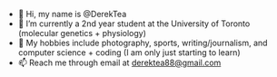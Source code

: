 - 👋  Hi, my name is @DerekTea
- 👀  I’m currently a 2nd year student at the University of Toronto (molecular genetics + physiology)
- 🌱  My hobbies include photography, sports, writing/journalism, and computer science + coding (I am only just starting to learn)
- 📫  Reach me through email at derektea88@gmail.com

<!---
DerekTea/DerekTea is a ✨ special ✨ repository because its `README.md` (this file) appears on your GitHub profile.
You can click the Preview link to take a look at your changes.
--->
